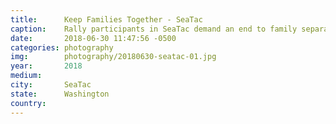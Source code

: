 ```yaml
---
title:  	Keep Families Together - SeaTac
caption:	Rally participants in SeaTac demand an end to family separations
date:   	2018-06-30 11:47:56 -0500
categories: photography
img:		photography/20180630-seatac-01.jpg
year:		2018
medium:
city:		SeaTac
state:		Washington
country:
---
```

